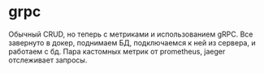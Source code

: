 # grpc
Обычный CRUD, но теперь с метриками и использованием gRPC. Все завернуто в докер, поднимаем БД, подключаемся к ней из сервера, и работаем с бд. Пара кастомных метрик от prometheus, jaeger отслеживает запросы.

